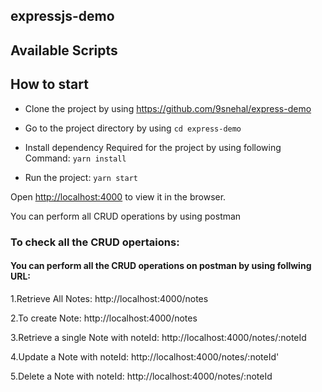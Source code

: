 ## expressjs-demo

## Available Scripts

## How to start

* Clone the project by using https://github.com/9snehal/express-demo 

* Go to the project directory by using
`cd express-demo`

* Install dependency Required for the project by using following Command:
`yarn install`

* Run the project:
`yarn start`

Open [http://localhost:4000](http://localhost:4000) to view it in the browser.

You can perform all CRUD operations by using postman


### To check all the CRUD opertaions:

#### You can perform all the CRUD operations on postman by using follwing URL:

1.Retrieve All Notes:
http://localhost:4000/notes

2.To create Note:
http://localhost:4000/notes

3.Retrieve a single Note with noteId:
http://localhost:4000/notes/:noteId

4.Update a Note with noteId:
http://localhost:4000/notes/:noteId'

5.Delete a Note with noteId:
http://localhost:4000/notes/:noteId
